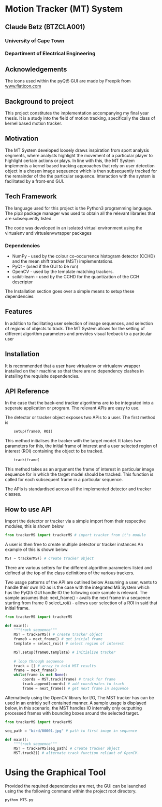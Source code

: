 # Motion Tracker (MT) System 
## Claude Betz (BTZCLA001)
### University of Cape Town
### Departiment of Electrical Engineering

## Acknowledgements
The icons used within the pyQt5 GUI are made by Freepik from www.flaticon.com

## Background to project
This project constitutes the implementation accompanying my final year thesis. 
It is a study into the field of motion tracking, specifically the class of
kernel based motion tracker.

## Motivation
The MT System developed loosely draws inspiration from sport analysis segments, where
analysts highlight the movement of a particular player to highlight certain
actions or plays. 
In line with this, the MT System implements a kernel based tracking approaches
that rely on user detection object in a chosen image seqeuence which is then subsequently
tracked for the remainder of the the particular sequence.
Interaction with the system is facilitated by a front-end GUI.

## Tech Framework
The language used for this project is the Python3 programming language. The
pip3 package manager was used to obtain all the relevant libraries that are
subsequently listed.

The code was developed in an isolated virtual environment using the virtualenv
and virtualenvwrapper packages

### Dependencies
- NumPy - used by the colour co-occurrence histogram detector (CCHD) and the mean shift tracker (MST) implementations.
- PyQt - (used if the GUI to be run)
- OpenCV - used by the template matching trackers.
- scikit-learn - used by the CCHD for the quantization of the CCH descriptor

The Installation section goes over a simple means to setup these dependencies

## Features 
In addition to facilitating user selection of image sequences, and selection of
regions of objects to track. The MT System allows for the setting of different algorithm parameters and
provides visual feeback to a particular user

## Installation
It is recommended that a user have virtualenv or virtualenv wrapper installed on
their machine so that there are no dependency clashes in installing the
requisite dependencies.

## API Reference
In the case that the back-end tracker algorithms are to be integrated into a
seperate application or program. The relevant APIs are easy to use.

The detector or tracker object exposes two APIs to a user. The first method is 
```python
    setup(frame0, ROI)
```
This method initialises the tracker with the target model. It takes two parameters for this, the initial frame of interest and a user selected region of
interest (ROI) containing the object to be tracked. 

```python
    track(frame)
```
This method takes as an argument the frame of interest in particular image
sequence for in which the target model should be tracked. This function is
called for each subsequent frame in a particular sequence.

The APIs is standardised across all the implemented detector and tracker
classes. 

## How to use API
Import the detector or tracker via a simple import from their respective
modules, this is shown below
```python
from trackerMS import trackerMS # import tracker from it's module
```

A user is then free to create multiple detector or tracker instances
An example of this is shown below.
```python
MST = trackerMS() # create tracker object
```

There are various setters for the different algorithm parameters listed and
defined at the top of the class definitions of the various trackers.

Two usage patterns of the API are outlined below
Assuming a user, wants to handle their own I/O as is the case with the
integrated MS System which has the PyQt5 GUI handle IO the following code sample is relevant.
The sample assumes that:
    next_frame() - avails the next frame in a sequence starting from frame 0 
    select_roi() - allows user selection of a ROI in said
that initial frame. 

```python
from trackerMS import trackerMS

def main():
    """track sequence"""
    MST = trackerMS() # create tracker object
    frame0 = next_frame() # get initial frame
    template = select_roi() # select region of interest

    MST.setup(frame0,template) # initialise tracker
    
    # loop through sequence
    track = [] # array to hold MST results
    frame = next_frame()
    while(frame is not None):
        coords = MST.track(frame) # track for frame
        track.append(coords) # add coordinates to track
        frame = next_frame() # get next frame in sequence 
```

Alternatively using the OpenCV library for I/O, The MST tracker has can be used
in an entriely self contained manner. A sample usage is displayed below, in this
scenario, the MST handles IO internally only outputting processed frames with
bounding boxes around the selected target.

```python
from trackerMS import trackerMS

seq_path = "bird/00001.jpg" # path to first image in sequence

def main():
    """track sequence"""
    MST = trackerMS(seq_path) # create tracker object
    MST.track2() # alternate track function reliant of OpenCV.
```

# Using the Graphical Tool
Provided the required dependencies are met, the GUI can be launched using the
the following command within the project root directory.

```bash
python MTS.py
```

